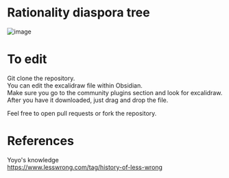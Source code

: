 # Rationality diaspora tree
![image](https://github.com/user-attachments/assets/3c359b0d-9877-4b97-ac0c-8f89f73226a8)



# To edit
Git clone the repository.   
You can edit the excalidraw file within Obsidian.    
Make sure you go to the community plugins section and look for excalidraw.   
After you have it downloaded, just drag and drop the file.   


Feel free to open pull requests or fork the repository.   


# References   
Yoyo's knowledge   
https://www.lesswrong.com/tag/history-of-less-wrong
